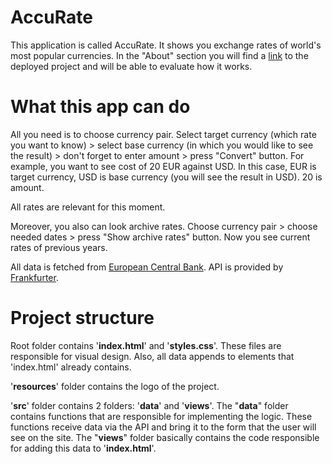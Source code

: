 # AccuRate
This application is called AccuRate. It shows you exchange rates of world's most popular currencies. In the "About" section you will find a [link](https://xrustik666.github.io/accurate/) to the deployed project and will be able to evaluate how it works.

# What this app can do
All you need is to choose currency pair. Select target currency (which rate you want to know) > select base currency (in which you would like to see the result) > don't forget to enter amount > press "Convert" button.
For example, you want to see cost of 20 EUR against USD. In this case, EUR is target currency, USD is base currency (you will see the result in USD). 20 is amount.

All rates are relevant for this moment.

Moreover, you also can look archive rates. Choose currency pair > choose needed dates > press "Show archive rates" button. Now you see current rates of previous years.

All data is fetched from [European Central Bank](https://www.ecb.europa.eu/stats/policy_and_exchange_rates/euro_reference_exchange_rates/html/index.en.html). API is provided by [Frankfurter](https://www.frankfurter.app/docs/).

# Project structure
Root folder contains '**index.html**' and '**styles.css**'. These files are responsible for visual design. Also, all data appends to elements that 'index.html' already contains.

'**resources**' folder contains the logo of the project.

'**src**' folder contains 2 folders: '**data**' and '**views**'.
The "**data**" folder contains functions that are responsible for implementing the logic. These functions receive data via the API and bring it to the form that the user will see on the site.
The "**views**" folder basically contains the code responsible for adding this data to '**index.html**'.